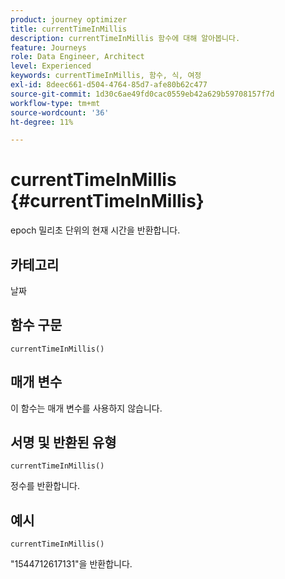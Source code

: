 ```yaml
---
product: journey optimizer
title: currentTimeInMillis
description: currentTimeInMillis 함수에 대해 알아봅니다.
feature: Journeys
role: Data Engineer, Architect
level: Experienced
keywords: currentTimeInMillis, 함수, 식, 여정
exl-id: 8deec661-d504-4764-85d7-afe80b62c477
source-git-commit: 1d30c6ae49fd0cac0559eb42a629b59708157f7d
workflow-type: tm+mt
source-wordcount: '36'
ht-degree: 11%

---
```


# currentTimeInMillis {#currentTimeInMillis}

epoch 밀리초 단위의 현재 시간을 반환합니다.

## 카테고리

날짜

## 함수 구문

`currentTimeInMillis()`

## 매개 변수

이 함수는 매개 변수를 사용하지 않습니다.

## 서명 및 반환된 유형

`currentTimeInMillis()`

정수를 반환합니다.

## 예시

`currentTimeInMillis()`

&quot;1544712617131&quot;을 반환합니다.
